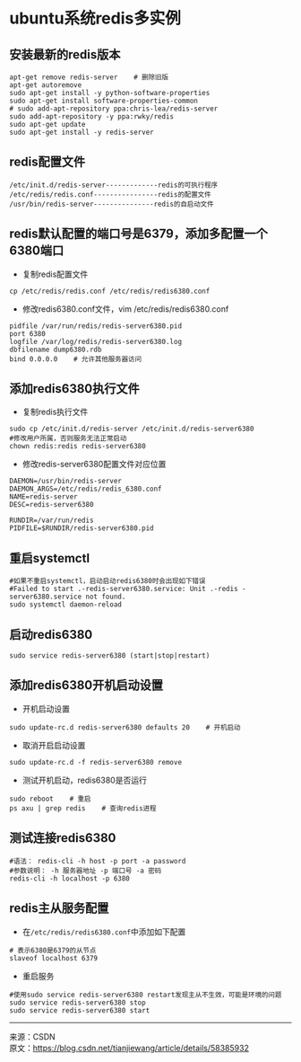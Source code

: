 # ubuntu系统redis多实例
## 安装最新的redis版本
```shell
apt-get remove redis-server    # 删除旧版
apt-get autoremove
sudo apt-get install -y python-software-properties
sudo apt-get install software-properties-common
# sudo add-apt-repository ppa:chris-lea/redis-server
sudo add-apt-repository -y ppa:rwky/redis
sudo apt-get update
sudo apt-get install -y redis-server
```
## redis配置文件
```
/etc/init.d/redis-server-------------redis的可执行程序
/etc/redis/redis.conf----------------redis的配置文件
/usr/bin/redis-server---------------redis的自启动文件
```
## redis默认配置的端口号是6379，添加多配置一个6380端口
* 复制redis配置文件

```shell
cp /etc/redis/redis.conf /etc/redis/redis6380.conf
```
* 修改redis6380.conf文件，vim /etc/redis/redis6380.conf

```properties
pidfile /var/run/redis/redis-server6380.pid
port 6380
logfile /var/log/redis/redis-server6380.log
dbfilename dump6380.rdb
bind 0.0.0.0    # 允许其他服务器访问
```
## 添加redis6380执行文件
* 复制redis执行文件

```shell
sudo cp /etc/init.d/redis-server /etc/init.d/redis-server6380
#修改用户所属，否则服务无法正常启动
chown redis:redis redis-server6380
```
* 修改redis-server6380配置文件对应位置

```properties
DAEMON=/usr/bin/redis-server
DAEMON_ARGS=/etc/redis/redis_6380.conf
NAME=redis-server
DESC=redis-server6380

RUNDIR=/var/run/redis
PIDFILE=$RUNDIR/redis-server6380.pid
```
## 重启systemctl
```shell
#如果不重启systemctl，启动启动redis6380时会出现如下错误
#Failed to start .-redis-server6380.service: Unit .-redis -server6380.service not found.
sudo systemctl daemon-reload
```
## 启动redis6380
```shell
sudo service redis-server6380 (start|stop|restart)
```
## 添加redis6380开机启动设置
* 开机启动设置

```shell
sudo update-rc.d redis-server6380 defaults 20    # 开机启动
```
* 取消开启启动设置

```shell
sudo update-rc.d -f redis-server6380 remove
```
* 测试开机启动，redis6380是否运行  

```shell
sudo reboot    # 重启
ps axu | grep redis    # 查询redis进程
```
## 测试连接redis6380
```shell
#语法： redis-cli -h host -p port -a password
#参数说明： -h 服务器地址 -p 端口号 -a 密码
redis-cli -h localhost -p 6380 
```
## redis主从服务配置
* 在`/etc/redis/redis6380.conf`中添加如下配置  

```properties
# 表示6380是6379的从节点
slaveof localhost 6379
```
* 重启服务  

```
#使用sudo service redis-server6380 restart发现主从不生效，可能是环境的问题 
sudo service redis-server6380 stop
sudo service redis-server6380 start
```
--------------------- 
来源：CSDN   
原文：https://blog.csdn.net/tianjiewang/article/details/58385932 
